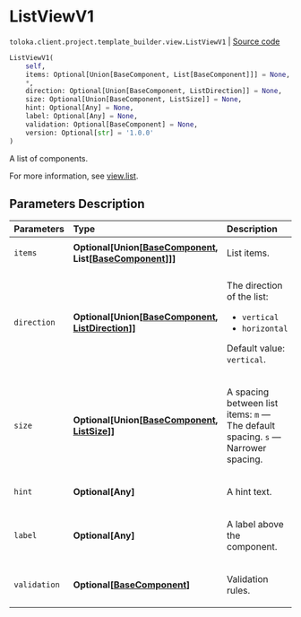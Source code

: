 # ListViewV1
`toloka.client.project.template_builder.view.ListViewV1` | [Source code](https://github.com/Toloka/toloka-kit/blob/v1.2.3/src/client/project/template_builder/view.py#L361)

```python
ListViewV1(
    self,
    items: Optional[Union[BaseComponent, List[BaseComponent]]] = None,
    *,
    direction: Optional[Union[BaseComponent, ListDirection]] = None,
    size: Optional[Union[BaseComponent, ListSize]] = None,
    hint: Optional[Any] = None,
    label: Optional[Any] = None,
    validation: Optional[BaseComponent] = None,
    version: Optional[str] = '1.0.0'
)
```

A list of components.


For more information, see [view.list](https://toloka.ai/docs/template-builder/reference/view.list).

## Parameters Description

| Parameters | Type | Description |
| :----------| :----| :-----------|
`items`|**Optional\[Union\[[BaseComponent](toloka.client.project.template_builder.base.BaseComponent.md), List\[[BaseComponent](toloka.client.project.template_builder.base.BaseComponent.md)\]\]\]**|<p>List items.</p>
`direction`|**Optional\[Union\[[BaseComponent](toloka.client.project.template_builder.base.BaseComponent.md), [ListDirection](toloka.client.project.template_builder.base.ListDirection.md)\]\]**|<p>The direction of the list:</p> <ul> <li>`vertical`</li> <li>`horizontal`</li> </ul> <p></p><p>Default value: `vertical`.</p>
`size`|**Optional\[Union\[[BaseComponent](toloka.client.project.template_builder.base.BaseComponent.md), [ListSize](toloka.client.project.template_builder.base.ListSize.md)\]\]**|<p>A spacing between list items: `m` — The default spacing. `s` — Narrower spacing.</p>
`hint`|**Optional\[Any\]**|<p>A hint text.</p>
`label`|**Optional\[Any\]**|<p>A label above the component.</p>
`validation`|**Optional\[[BaseComponent](toloka.client.project.template_builder.base.BaseComponent.md)\]**|<p>Validation rules.</p>
